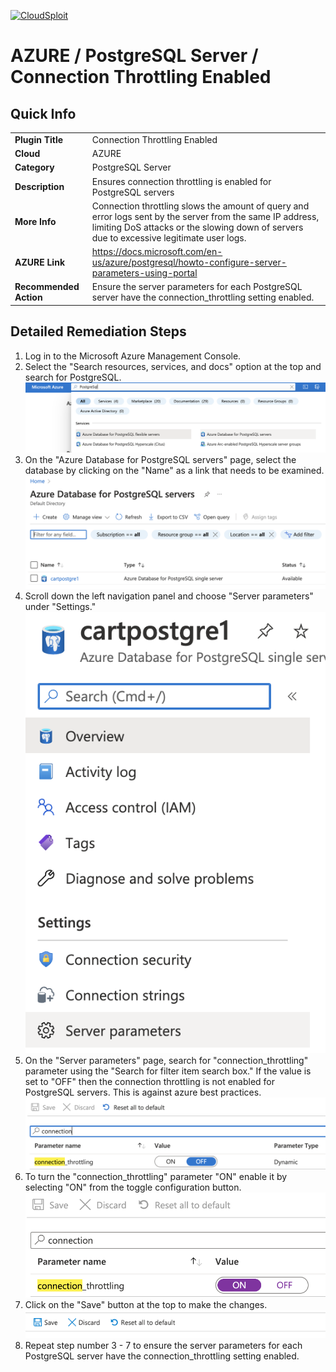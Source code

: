 [![CloudSploit](https://cloudsploit.com/img/logo-new-big-text-100.png "CloudSploit")](https://cloudsploit.com)

# AZURE / PostgreSQL Server / Connection Throttling Enabled

## Quick Info

| | |
|-|-|
| **Plugin Title** | Connection Throttling Enabled |
| **Cloud** | AZURE |
| **Category** | PostgreSQL Server |
| **Description** | Ensures connection throttling is enabled for PostgreSQL servers |
| **More Info** | Connection throttling slows the amount of query and error logs sent by the server from the same IP address, limiting DoS attacks or the slowing down of servers due to excessive legitimate user logs. |
| **AZURE Link** | https://docs.microsoft.com/en-us/azure/postgresql/howto-configure-server-parameters-using-portal |
| **Recommended Action** | Ensure the server parameters for each PostgreSQL server have the connection_throttling setting enabled. |

## Detailed Remediation Steps

1. Log in to the Microsoft Azure Management Console.
2. Select the "Search resources, services, and docs" option at the top and search for PostgreSQL. </br> <img src="/resources/azure/postgresqlserver/connection-throttling-enabled/step2.png"/>
3. On the "Azure Database for PostgreSQL servers" page, select the database by clicking on the "Name" as a link that needs to be examined.</br> <img src="/resources/azure/postgresqlserver/connection-throttling-enabled/step3.png"/>
4. Scroll down the left navigation panel and choose "Server parameters" under "Settings."</br> <img src="/resources/azure/postgresqlserver/connection-throttling-enabled/step4.png"/>
5. On the "Server parameters" page, search for "connection_throttling" parameter using the "Search for filter item search box." If the value is set to "OFF" then the connection throttling is not enabled for PostgreSQL servers. This is against azure best practices.</br> <img src="/resources/azure/postgresqlserver/connection-throttling-enabled/step5.png"/>
6. To turn the "connection_throttling" parameter "ON" enable it by selecting "ON" from the toggle configuration button.</br> <img src="/resources/azure/postgresqlserver/connection-throttling-enabled/step6.png"/>
7. Click on the "Save" button at the top to make the changes.</br> <img src="/resources/azure/postgresqlserver/connection-throttling-enabled/step7.png"/>
8. Repeat step number 3 - 7 to ensure the server parameters for each PostgreSQL server have the connection_throttling setting enabled.</br>
